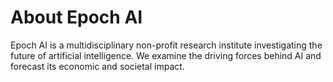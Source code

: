 # About Epoch AI

Epoch AI is a multidisciplinary non-profit research institute investigating the future of artificial intelligence. We examine the driving forces behind AI and forecast its economic and societal impact.
